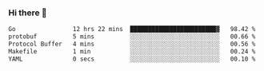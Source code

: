 ### Hi there 👋

<!--
**yeya24/yeya24** is a ✨ _special_ ✨ repository because its `README.md` (this file) appears on your GitHub profile.

Here are some ideas to get you started:

- 🔭 I’m currently working on ...
- 🌱 I’m currently learning ...
- 👯 I’m looking to collaborate on ...
- 🤔 I’m looking for help with ...
- 💬 Ask me about ...
- 📫 How to reach me: ...
- 😄 Pronouns: ...
- ⚡ Fun fact: ...
-->

<!--START_SECTION:waka-->

```txt
Go                12 hrs 22 mins  ████████████████████████▓   98.42 %
protobuf          5 mins          ░░░░░░░░░░░░░░░░░░░░░░░░░   00.66 %
Protocol Buffer   4 mins          ░░░░░░░░░░░░░░░░░░░░░░░░░   00.56 %
Makefile          1 min           ░░░░░░░░░░░░░░░░░░░░░░░░░   00.24 %
YAML              0 secs          ░░░░░░░░░░░░░░░░░░░░░░░░░   00.10 %
```

<!--END_SECTION:waka-->
